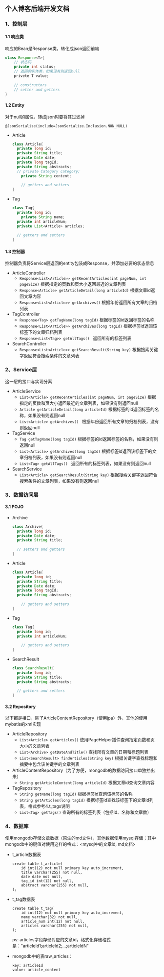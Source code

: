 ## 个人博客后端开发文档

### 1、控制层

#### 1.1 响应类

响应的Bean是Response类，转化成json返回前端

```java
class Response<T>{
    // 状态码
	private int status;
    // 返回的实体类，如果没有则返回null
	privete T value;
	
	// constructors
	// setter and getters
}
```

#### 1.2 Entity

对于null的属性，转成json时要将其过滤掉

`@JsonSerialize(include=JsonSerialize.Inclusion.NON_NULL)`

- Article

  ```java
  class Article{
  	private long id;
  	private String title;
  	private Date date;
  	private long tagId;
  	private String abstracts;
  	// private Category category;
      private String content;
      
      // getters and setters
  }
  ```

- Tag

  ```java
  class Tag{
  	private long id;
      private String name;
  	private int articleNum;
  	private List<Article> articles;
  	
  	// getters and setters
  }
  ```

#### 1.3 控制器

控制器负责将Service层返回的entity包装成Response，并添加必要的状态信息

- ArticleController
  - `Response<List<Article>> getRecentArticles(int pageNum, int pageSize)`	根据指定的页数和页大小返回最近的文章列表
  - `Response<Article> getArticleDetail(long articleId)`    根据文章id返回文章内容
  - `Response<List<Article>> getArchives()`    根据年份返回所有文章的归档列表
- TagController
  - `Response<Tag> getTagName(long tagId)`    根据标签的id返回标签的名称
  - `Response<List<Article>> getArchives(long tagId)`    根据标签id返回该标签下的文章归档列表
  - `Response<List<Tag>> getAllTags() `   返回所有的标签列表
- SearchController
  - `Response<List<Article>> getSearchResult(String key)`    根据搜索关键字返回符合搜索条件的文章列表

### 2、Service层

这一层的接口与实现分离

- ArticleService
  - `List<Article> getRecentArticles(int pageNum, int pageSize)` 	根据指定的页数和页大小返回最近的文章列表，如果没有则返回null
  - `Article getArticleDetail(long articleId)`    根据标签的id返回标签的名称，如果没有则返回null
  - `List<Article> getArchives() `   根据年份返回所有文章的归档列表，没有则返回null
- TagService
  - `Tag getTagName(long tagId)`	根据标签的id返回标签的名称，如果没有则返回null
  - `List<Article> getArchives(long tagId)`    根据标签id返回该标签下的文章归档列表，如果没有则返回null
  - `List<Tag> getAllTags() `   返回所有的标签列表，如果没有则返回null
- SearchService
  - `List<Article> getSearchResult(String key)`    根据搜索关键字返回符合搜索条件的文章列表，如果没有则返回null

### 3、数据访问层

#### 3.1 POJO

- Archive

  ```java
  class Archive{
  	private long id;
  	private Date date;
  	private String title;
  	
  	// setters and getters
  }
  ```

- Article

  ```java
  class Article{
  	private long id;
  	private String title;
  	private Date date;
  	private long tagId;
  	private String abstracts;
      
      // getters and setters
  }
  ```

- Tag

  ```java
  class Tag{
  	private long id;
  	private int articleNum;
      
      // getters and setters
  }
  ```

- SearchResult

  ```java
  class SearchResult{
  	private long id;
  	private String title;
  	private String abstracts;
  	
  	// getters and setters
  }
  ```

#### 3.2 Repository

以下都是接口，除了ArticleContentRepository（使用jpa）外，其他的使用mybatis的xml实现

- ArticleRepository
  - `List<Article> getArticles()`    使用PageHelper插件查询指定页数和页大小的文章列表
  - `List<Archive> getDateAndTitle()`    查找所有文章的日期和标题列表
  - `List<SearchResult> findArticles(String key)`    根据关键字查找标题和摘要中包含该关键字的文章列表
- ArticleContentRepository（为了方便，mongodb的数据访问接口单独抽出来）
  - `String getArticleContent(long articleId)`    根据文章id查询文章内容
- TagRepository
  - `String getName(long tagId)`    根据标签id查询该标签的名称
  - `String getArticles(long tagId)`    根据标签id查找该标签下的文章id列表，格式参考4.t_tags说明
  - `List<Tag> getTags()`    查询所有的标签列表（包括id、名称和文章数）

### 4、数据库

使用mongodb存储文章数据（原生的md文件），其他数据使用mysql存储；其中mongodb中的键值对使用这样的格式：<mysql中的文章id, md文档>

- t_article数据表

  ```mysql
  create table t_article(
      id int(12) not null primary key auto_increment,
      title varchar(255) not null,
      date date not null,
      tag_id int(12) not null,
      abstract varchar(255) not null,
  );
  ```

- t_tag数据表

  ```mysql
  create table t_tag(
      id int(12) not null primary key auto_increment,
      name varchar(32) not null,
      article_num int(12) not null,
      articles varchar(255) not null,
  );
  ```

  ps: articles字段存储对应的文章id，格式化存储格式是："articleId1;articleId2;...;articleIdN"

- mongodb中的表raw_articles：

  ```mongodb
  key: articleId
  value: article_content
  ```

  